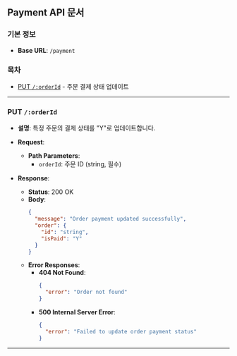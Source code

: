 ## Payment API 문서

### 기본 정보
- **Base URL**: `/payment`

### 목차
- [PUT `/:orderId`](#put-orderid) - 주문 결제 상태 업데이트

---

### PUT `/:orderId`
- **설명**: 특정 주문의 결제 상태를 "Y"로 업데이트합니다.

- **Request**:
  - **Path Parameters**:
    - `orderId`: 주문 ID (string, 필수)
  
- **Response**:
  - **Status**: 200 OK
  - **Body**:
    ```json
    {
      "message": "Order payment updated successfully",
      "order": {
        "id": "string",
        "isPaid": "Y"
      }
    }
    ```
  - **Error Responses**:
    - **404 Not Found**:
      ```json
      {
        "error": "Order not found"
      }
      ```
    - **500 Internal Server Error**:
      ```json
      {
        "error": "Failed to update order payment status"
      }
      ```

---

